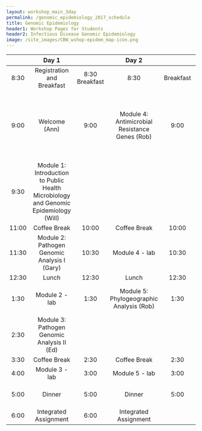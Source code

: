 ```yaml
---
layout: workshop_main_3day
permalink: /genomic_epidemiology_2017_schedule
title: Genomic Epidemiology
header1: Workshop Pages for Students
header2: Infectious Disease Genomic Epidemiology
image: /site_images/CBW_wshop-epidem_map-icon.png
---
```


| | **Day 1** | | **Day 2** | | **Day 3** |
| :---: | :---: | :---: | :---: | :---: | :---: |
| 8:30 | Registration and Breakfast | 8:30 Breakfast | 8:30 | Breakfast |
| 9:00 | Welcome (Ann) | 9:00 | Module 4: Antimicrobial Resistance Genes (Rob) | 9:00 | Module 6: Emerging Pathogen Detection and Identification using Metagenomics Samples (Gary) |
| 9:30 | Module 1: Introduction to Public Health Microbiology and Genomic Epidemiology (Will) | | | | |
| 11:00 | Coffee Break | 10:00 | Coffee Break | 10:00 | Coffee Break |
| 11:30 | Module 2: Pathogen Genomic Analysis I (Gary) | 10:30 | Module 4 - lab | 10:30 | Module 6 - lab|
| 12:30 | Lunch | 12:30 | Lunch | 12:30 | Lunch |
| 1:30 | Module 2 - lab | 1:30 | Module 5: Phylogeographic Analysis (Rob) | 1:30 | Module 7: Data Visualization (Jennifer) |
| 2:30 | Module 3: Pathogen Genomic Analysis II (Ed) | | | | |
| 3:30 | Coffee Break | 2:30 | Coffee Break | 2:30 | Coffee Break|
| 4:00 | Module 3 - lab | 3:00 | Module 5 - lab | 3:00 | Module 7 - lab |
| 5:00 | Dinner | 5:00 | Dinner | 5:00 | Concluding Discussion and Survey |
| 6:00 | Integrated Assignment | 6:00 | Integrated Assignment | |

